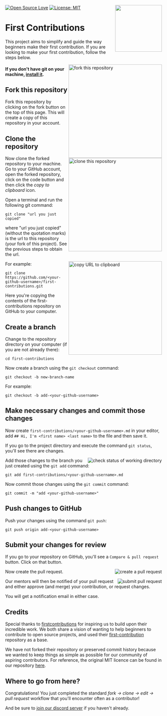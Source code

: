 [![Open Source Love](https://firstcontributions.github.io/open-source-badges/badges/open-source-v1/open-source.svg)](https://github.com/firstcontributions/open-source-badges)
[<img align="right" width="150" src="https://i.imgur.com/0Cdusgy.png">](https://discord.com/invite/WA3h4TRfMe)
[![License: MIT](https://img.shields.io/badge/License-MIT-green.svg)](https://opensource.org/licenses/MIT)

# First Contributions

This project aims to simplify and guide the way beginners make their first contribution. If you are looking to make your first contribution, follow the steps below.

<img align="right" width="300" src="https://firstcontributions.github.io/assets/Readme/fork.png" alt="fork this repository" />

#### If you don't have git on your machine, [install it](https://help.github.com/articles/set-up-git/).

## Fork this repository

Fork this repository by clicking on the fork button on the top of this page.
This will create a copy of this repository in your account.

## Clone the repository

<img align="right" width="300" src="https://firstcontributions.github.io/assets/Readme/clone.png" alt="clone this repository" />

Now clone the forked repository to your machine. Go to your GitHub account, open the forked repository, click on the code button and then click the _copy to clipboard_ icon.

Open a terminal and run the following git command:

```
git clone "url you just copied"
```

where "url you just copied" (without the quotation marks) is the url to this repository (your fork of this project). See the previous steps to obtain the url.

<img align="right" width="300" src="https://firstcontributions.github.io/assets/Readme/copy-to-clipboard.png" alt="copy URL to clipboard" />

For example:

```
git clone https://github.com/<your-github-username>/first-contributions.git
```

Here you're copying the contents of the first-contributions repository on GitHub to your computer.

## Create a branch

Change to the repository directory on your computer (if you are not already there):

```
cd first-contributions
```

Now create a branch using the `git checkout` command:

```
git checkout -b new-branch-name
```

For example:

```
git checkout -b add-<your-github-username>
```

## Make necessary changes and commit those changes

Now create `first-contributions/<your-github-username>.md` in your editor, add `## Hi, I'm <first name> <last name>` to the file and then save it.

If you go to the project directory and execute the command `git status`, you'll see there are changes.

<img style="float: right;" src="https://i.imgur.com/78XMI8f.png" alt="check status of working directory" />

Add those changes to the branch you just created using the `git add` command:

```
git add first-contributions/<your-github-username>.md
```

Now commit those changes using the `git commit` command:

```
git commit -m "add <your-github-username>"
```

## Push changes to GitHub

Push your changes using the command `git push`:

```
git push origin add-<your-github-username>
```

## Submit your changes for review

If you go to your repository on GitHub, you'll see a `Compare & pull request` button. Click on that button.

<img style="float: right;" src="https://i.imgur.com/XdpuEWB.jpg" alt="create a pull request" />

Now create the pull request.

<img style="float: right;" src="https://i.imgur.com/4rgWAKC.jpg" alt="submit pull request" />

Our mentors will then be notified of your pull request and either approve (and merge) your contribution, or request changes.

You will get a notification email in either case.

## Credits

Special thanks to [firstcontributions](https://github.com/firstcontributions) for inspiring us to build upon their incredible work. We both share a vision of wanting to help beginners to contribute to open source projects, and used their [first-contribution](https://github.com/firstcontributions/first-contributions) repository as a base.

We have not forked their repository or preserved commit history because we wanted to keep things as simple as possible for our community of aspiring contributors. For reference, the original MIT licence can be found in our repository [here](https://github.com/the-fast-tracked-programmer/first-contributions/blob/main/LICENSE).


## Where to go from here?

Congratulations! You just completed the standard _fork -> clone -> edit -> pull request_ workflow that you'll encounter often as a contributor!

And be sure to [join our discord server](https://discord.com/invite/WA3h4TRfMe) if you haven't already.

